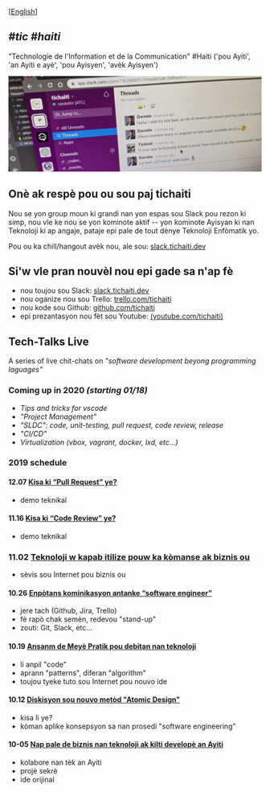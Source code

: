 [[English](en/README.md)]

## _#tic #haiti_
"Technologie de l'Information et de la Communication" #Haiti ('pou Ayiti', 'an Ayiti e ay&egrave;', 'pou Ayisyen', 'av&egrave;k Ayisyen')

![Slack Channels](./media/slack_banner2.png)

## On&egrave; ak resp&egrave; pou ou sou paj tichaiti

Nou se yon group moun ki grandi nan yon espas sou Slack pou rezon ki simp, nou vle ke nou se yon kominote aktif -- yon kominote Ayisyan ki nan Teknoloji ki ap angaje, pataje epi pale de tout d&egrave;nye Teknoloji Enf&ograve;matik yo.

Pou ou ka chill/hangout av&egrave;k nou, ale sou: [slack.tichaiti.dev](http://slack.tichaiti.dev)


## Si'w vle pran nouv&egrave;l nou epi gade sa n'ap f&egrave; 

- nou toujou sou Slack: [slack.tichaiti.dev](https://slack.tichaiti.dev)
- nou oganize nou sou Trello: [trello.com/tichaiti](https://trello.com/tichaiti)
- nou kode sou Github: [github.com/tichaiti](https://github.com/tichaiti)
- epi prezantasyon nou f&egrave;t sou Youtube: [(youtube.com/tichaiti)](https://www.youtube.com/channel/UC7HPriaqy3rYKrsqWOxKqEQ)

## Tech-Talks Live
A series of live chit-chats on *"software development beyong programming laguages"*

### Coming up in 2020 _(starting 01/18)_
- _Tips and tricks for vscode_
- _"Project Management"_
- _"SLDC": code, unit-testing, pull request, code review, release_
- _"CI/CD"_
- _Virtualization (vbox, vagrant, docker, lxd, etc…)_


### 2019 schedule

#### 12.07 [Kisa ki “Pull Request” ye?](https://youtu.be/XzhT5BVerG4)
* demo teknikal

#### 11.16 [Kisa ki “Code Review” ye?](https://youtu.be/GiWwfnzWVIA)
* demo teknikal

### 11.02 [Teknoloji w kapab itilize pouw ka kòmanse ak biznis ou](https://youtu.be/SbsQkNnELFI)
* s&egrave;vis sou Internet pou biznis ou 

#### 10.26 [Enpòtans kominikasyon antanke “software engineer”](https://youtu.be/7-vmyKkBjhY)
* jere tach (Github, Jira, Trello)
* f&egrave; rap&ograve; chak sem&egrave;n, redevou "stand-up"
* zouti: Git, Slack, etc...

#### 10.19 [Ansanm de Meyè Pratik pou debitan nan teknoloji](https://youtu.be/GHMUOxDD-iU)
* li anpil "code"
* aprann "patterns", diferan "algorithm"
* toujou tyeke tuto sou Internet pou nouvo ide

#### 10.12 [Diskisyon sou nouvo metòd "Atomic Design"](https://youtu.be/3zZ-tLG4Mgs)
* kisa li ye?
* k&ograve;man aplike konsepsyon sa nan prosedi "software engineering"

#### 10-05 [Nap pale de biznis nan teknoloji ak kilti developè an Ayiti](https://youtu.be/ZaGg3vDu60Y)
- kolabore nan t&egrave;k an Ayiti
- proj&egrave; sekr&egrave;
- ide orijinal
